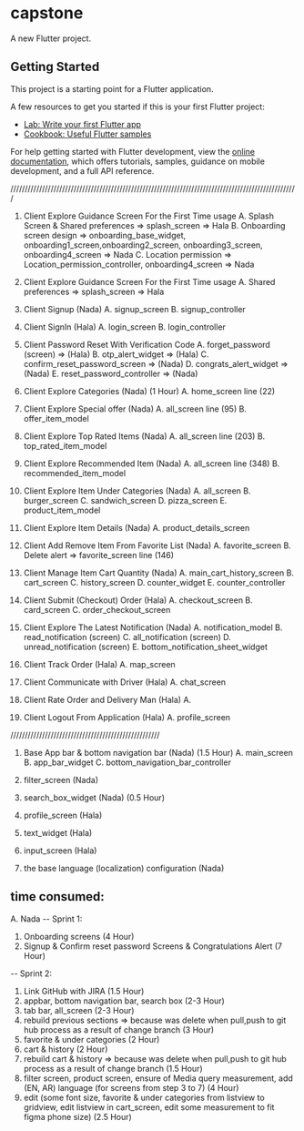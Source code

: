 # capstone

A new Flutter project.

## Getting Started

This project is a starting point for a Flutter application.

A few resources to get you started if this is your first Flutter project:

- [Lab: Write your first Flutter app](https://docs.flutter.dev/get-started/codelab)
- [Cookbook: Useful Flutter samples](https://docs.flutter.dev/cookbook)

For help getting started with Flutter development, view the
[online documentation](https://docs.flutter.dev/), which offers tutorials,
samples, guidance on mobile development, and a full API reference.




////////////////////////////////////////////////////////////////////////////////////////////////////

1. Client Explore Guidance Screen For the First Time usage
   A. Splash Screen & Shared preferences => splash_screen => Hala
   B. Onboarding screen design => onboarding_base_widget, onboarding1_screen,onboarding2_screen, onboarding3_screen, onboarding4_screen => Nada 
   C. Location permission => Location_permission_controller, onboarding4_screen => Nada 

2. Client Explore Guidance Screen For the First Time usage
   A. Shared preferences => splash_screen => Hala

3. Client Signup (Nada) 
   A. signup_screen
   B. signup_controller 

4. Client SignIn (Hala)
   A. login_screen
   B. login_controller

5. Client Password Reset With Verification Code
   A. forget_password (screen) => (Hala)
   B. otp_alert_widget => (Hala)
   C. confirm_reset_password_screen => (Nada) 
   D. congrats_alert_widget => (Nada) 
   E. reset_password_controller => (Nada)

6. Client Explore Categories (Nada) (1 Hour)
   A. home_screen line (22)

7. Client Explore Special offer (Nada)
   A. all_screen line (95) 
   B. offer_item_model

8. Client Explore Top Rated Items (Nada)
   A. all_screen line (203)
   B. top_rated_item_model

9. Client Explore Recommended Item (Nada)
   A. all_screen line (348)
   B. recommended_item_model

10. Client Explore Item Under Categories (Nada)
    A. all_screen 
    B. burger_screen
    C. sandwich_screen
    D. pizza_screen
    E. product_item_model

11. Client Explore Item Details (Nada)
    A. product_details_screen

12. Client Add Remove Item From Favorite List (Nada)
    A. favorite_screen
    B. Delete alert => favorite_screen line (146)

13. Client Manage Item Cart Quantity (Nada)
    A. main_cart_history_screen
    B. cart_screen
    C. history_screen
    D. counter_widget
    E. counter_controller

14. Client Submit (Checkout) Order (Hala)
    A. checkout_screen
    B. card_screen
    C. order_checkout_screen

15. Client Explore The Latest Notification (Nada)
    A. notification_model
    B. read_notification (screen)
    C. all_notification (screen)
    D. unread_notification (screen)
    E. bottom_notification_sheet_widget

16. Client Track Order (Hala)
   A. map_screen

17. Client Communicate with Driver (Hala)
   A. chat_screen

18. Client Rate Order and Delivery Man (Hala)
   A.

19. Client Logout From Application (Hala)
   A. profile_screen

////////////////////////////////////////////////////

1. Base App bar & bottom navigation bar (Nada) (1.5 Hour)
   A. main_screen
   B. app_bar_widget
   C. bottom_navigation_bar_controller

2. filter_screen (Nada)
3. search_box_widget (Nada) (0.5 Hour)
4. profile_screen (Hala)
5. text_widget (Hala)
6. input_screen (Hala)

7. the base language (localization) configuration (Nada)


## time consumed:

A. Nada 
 -- Sprint 1:
  1. Onboarding screens (4 Hour)
  2. Signup & Confirm reset password Screens & Congratulations Alert (7 Hour)

 -- Sprint 2:
  1. Link GitHub with JIRA (1.5 Hour)
  2. appbar, bottom navigation bar, search box (2-3 Hour)
  3. tab bar, all_screen (2-3 Hour)
  4. rebuild previous sections => because was delete when pull,push to git hub process as a result of change branch (3 Hour)  
  5. favorite & under categories (2 Hour)
  6. cart & history (2 Hour) 
  7. rebuild cart & history => because was delete when pull,push to git hub process as a result of change branch (1.5 Hour) 
  8. filter screen, product screen, ensure of Media query measurement, add (EN, AR) language (for screens from step 3 to 7) (4 Hour)
  9. edit (some font size, favorite & under categories from listview to gridview, edit listview in cart_screen, edit some measurement to fit figma phone size) (2.5 Hour)
 



   
